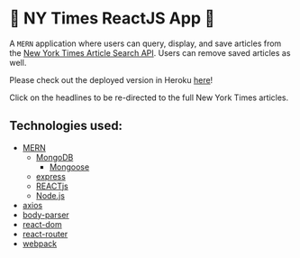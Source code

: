 # :newspaper: NY Times ReactJS App :statue_of_liberty:
A `MERN` application where users can query, display, and save articles from the [New York Times Article Search API](http://developer.nytimes.com/). Users can remove saved articles as well.

Please check out the deployed version in Heroku [here](https://ny-times-react.herokuapp.com/)!

Click on the headlines to be re-directed to the full New York Times articles.

## Technologies used:
* [MERN](http://mern.io/)
     * [MongoDB](https://www.mongodb.com/)
          * [Mongoose](http://mongoosejs.com/)
     * [express](https://www.npmjs.com/package/express)
     * [REACTjs](https://reactjs.org/)
     * [Node.js](https://nodejs.org/en/)
* [axios](https://www.npmjs.com/package/axios)
* [body-parser](https://www.npmjs.com/package/body-parser)
* [react-dom](https://www.npmjs.com/package/react-dom)
* [react-router](https://www.npmjs.com/package/react-router)
* [webpack](https://www.npmjs.com/package/webpack)